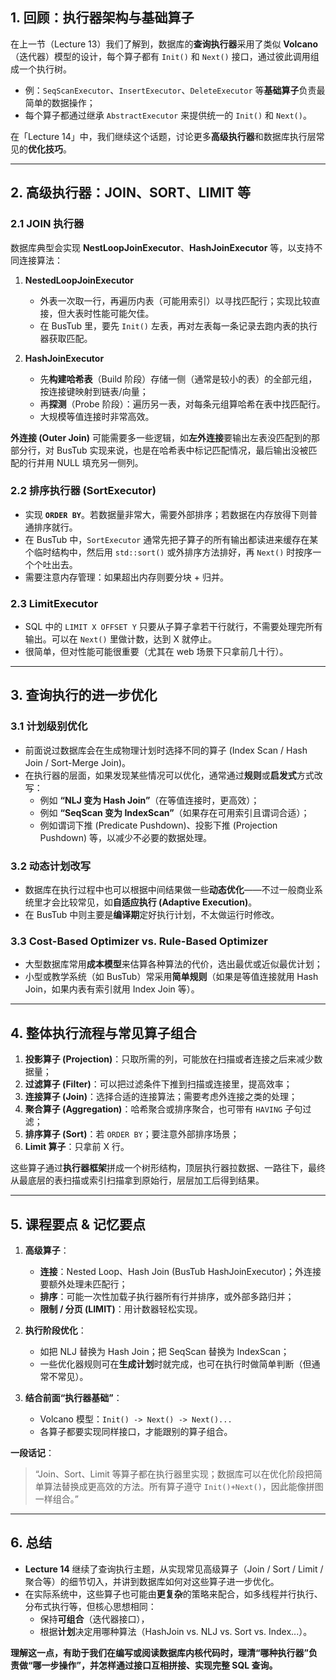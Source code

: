 ## 1. 回顾：执行器架构与基础算子

在上一节（Lecture 13）我们了解到，数据库的**查询执行器**采用了类似 **Volcano**（迭代器）模型的设计，每个算子都有 `Init()` 和 `Next()` 接口，通过彼此调用组成一个执行树。

- 例：`SeqScanExecutor`、`InsertExecutor`、`DeleteExecutor` 等**基础算子**负责最简单的数据操作；
- 每个算子都通过继承 `AbstractExecutor` 来提供统一的 `Init()` 和 `Next()`。

在「Lecture 14」中，我们继续这个话题，讨论更多**高级执行器**和数据库执行层常见的**优化技巧**。

---

## 2. 高级执行器：JOIN、SORT、LIMIT 等

### 2.1 JOIN 执行器

数据库典型会实现 **NestLoopJoinExecutor**、**HashJoinExecutor** 等，以支持不同连接算法：

1. **NestedLoopJoinExecutor**

   - 外表一次取一行，再遍历内表（可能用索引）以寻找匹配行；实现比较直接，但大表时性能可能欠佳。
   - 在 BusTub 里，要先 `Init()` 左表，再对左表每一条记录去跑内表的执行器获取匹配。

2. **HashJoinExecutor**
   - 先**构建哈希表**（Build 阶段）存储一侧（通常是较小的表）的全部元组，按连接键映射到链表/向量；
   - 再**探测**（Probe 阶段）：遍历另一表，对每条元组算哈希在表中找匹配行。
   - 大规模等值连接时非常高效。

**外连接 (Outer Join)** 可能需要多一些逻辑，如**左外连接**要输出左表没匹配到的那部分行，对 BusTub 实现来说，也是在哈希表中标记匹配情况，最后输出没被匹配的行并用 NULL 填充另一侧列。

### 2.2 排序执行器 (SortExecutor)

- 实现 **`ORDER BY`**。若数据量非常大，需要外部排序；若数据在内存放得下则普通排序就行。
- 在 BusTub 中，`SortExecutor` 通常先把子算子的所有输出都读进来缓存在某个临时结构中，然后用 `std::sort()` 或外排序方法排好，再 `Next()` 时按序一个个吐出去。
- 需要注意内存管理：如果超出内存则要分块 + 归并。

### 2.3 LimitExecutor

- SQL 中的 `LIMIT X OFFSET Y` 只要从子算子拿若干行就行，不需要处理完所有输出。可以在 `Next()` 里做计数，达到 X 就停止。
- 很简单，但对性能可能很重要（尤其在 web 场景下只拿前几十行）。

---

## 3. 查询执行的进一步优化

### 3.1 计划级别优化

- 前面说过数据库会在生成物理计划时选择不同的算子 (Index Scan / Hash Join / Sort-Merge Join)。
- 在执行器的层面，如果发现某些情况可以优化，通常通过**规则**或**启发式**方式改写：
  - 例如 **“NLJ 变为 Hash Join”**（在等值连接时，更高效）；
  - 例如 **“SeqScan 变为 IndexScan”**（如果存在可用索引且谓词合适）；
  - 例如谓词下推 (Predicate Pushdown)、投影下推 (Projection Pushdown) 等，以减少不必要的数据处理。

### 3.2 动态计划改写

- 数据库在执行过程中也可以根据中间结果做一些**动态优化**——不过一般商业系统里才会比较常见，如**自适应执行 (Adaptive Execution)**。
- 在 BusTub 中则主要是**编译期**定好执行计划，不太做运行时修改。

### 3.3 Cost-Based Optimizer vs. Rule-Based Optimizer

- 大型数据库常用**成本模型**来估算各种算法的代价，选出最优或近似最优计划；
- 小型或教学系统（如 BusTub）常采用**简单规则**（如果是等值连接就用 Hash Join，如果内表有索引就用 Index Join 等）。

---

## 4. 整体执行流程与常见算子组合

1. **投影算子 (Projection)**：只取所需的列，可能放在扫描或者连接之后来减少数据量；
2. **过滤算子 (Filter)**：可以把过滤条件下推到扫描或连接里，提高效率；
3. **连接算子 (Join)**：选择合适的连接算法；需要考虑外连接之类的处理；
4. **聚合算子 (Aggregation)**：哈希聚合或排序聚合，也可带有 `HAVING` 子句过滤；
5. **排序算子 (Sort)**：若 `ORDER BY`；要注意外部排序场景；
6. **Limit 算子**：只拿前 X 行。

这些算子通过**执行器框架**拼成一个树形结构，顶层执行器拉数据、一路往下，最终从最底层的表扫描或索引扫描拿到原始行，层层加工后得到结果。

---

## 5. 课程要点 & 记忆要点

1. **高级算子**：

   - **连接**：Nested Loop、Hash Join (BusTub HashJoinExecutor)；外连接要额外处理未匹配行；
   - **排序**：可能一次性加载子执行器所有行并排序，或外部多路归并；
   - **限制 / 分页 (LIMIT)**：用计数器轻松实现。

2. **执行阶段优化**：

   - 如把 NLJ 替换为 Hash Join；把 SeqScan 替换为 IndexScan；
   - 一些优化器规则可在**生成计划**时就完成，也可在执行时做简单判断（但通常不常见）。

3. **结合前面“执行器基础”**：
   - Volcano 模型：`Init() -> Next() -> Next()...`
   - 各算子都要实现同样接口，才能跟别的算子组合。

**一段话记**：

> “Join、Sort、Limit 等算子都在执行器里实现；数据库可以在优化阶段把简单算法替换成更高效的方法。所有算子遵守 `Init()+Next()`，因此能像拼图一样组合。”

---

## 6. 总结

- **Lecture 14** 继续了查询执行主题，从实现常见高级算子（Join / Sort / Limit / 聚合等）的细节切入，并讲到数据库如何对这些算子进一步优化。
- 在实际系统中，这些算子也可能由**更复杂**的策略来配合，如多线程并行执行、分布式执行等，但核心思想相同：
  - 保持**可组合**（迭代器接口），
  - 根据**计划**决定用哪种算法（HashJoin vs. NLJ vs. Sort vs. Index...）。

**理解这一点，有助于我们在编写或阅读数据库内核代码时，理清“哪种执行器”负责做“哪一步操作”，并怎样通过接口互相拼接、实现完整 SQL 查询。**

